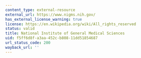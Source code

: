 ```yaml
---
content_type: external-resource
external_url: https://www.nigms.nih.gov/
has_external_license_warning: true
license: https://en.wikipedia.org/wiki/All_rights_reserved
status: valid
title: National Institute of General Medical Sciences
uid: f5ff6d8f-a3aa-452c-b808-11dd51854687
url_status_code: 200
wayback_url: ''
---
```

